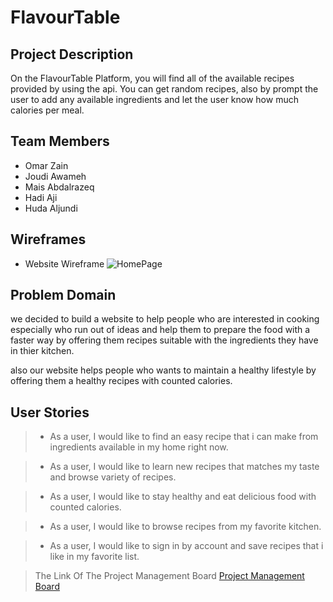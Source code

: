 # FlavourTable

## Project Description
On the FlavourTable Platform, you will find all of the available recipes provided by using the api. You can get random recipes, also by prompt the user to add any available ingredients and let the user know how much calories per meal.

## Team Members 
- Omar Zain
- Joudi Awameh
- Mais Abdalrazeq
- Hadi Aji
- Huda Aljundi

## Wireframes
*  Website Wireframe
![HomePage](https://drive.google.com/file/d/1FSwRWIQ70ChM-ottWwt7cnD1JpFMgkNt/view)

## Problem Domain
we decided to build a website to help people who are interested in cooking especially who run out of ideas and help them to prepare the food with a faster way by offering them recipes suitable with the ingredients they have in thier kitchen.

also our website helps people who wants to maintain a healthy lifestyle by offering them a healthy recipes with counted calories.

## User Stories
> * As a user, I would like to find an easy recipe that i can make from ingredients available in my home right now.

> * As a user, I would like to learn new recipes that matches my taste and browse variety of recipes.
    
> * As a user, I would like to stay healthy and eat delicious food with counted calories.

> * As a user, I would like to browse recipes from my favorite kitchen.
   
> * As a user, I would like to sign in by account and save recipes that i like in my favorite list.

 > The Link Of The Project Management Board [Project Management Board](https://github.com/FlavourTable/FlavourTable)
 